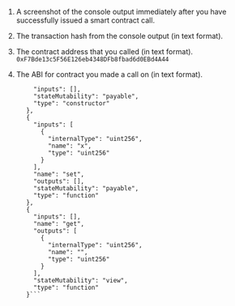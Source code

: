 1. A screenshot of the console output immediately after you have successfully issued a smart contract call.
2. The transaction hash from the console output (in text format).

3. The contract address that you called (in text format).
`0xF7Bde13c5F56E126eb4348DFb8fbad6d0EBd4A44`

4. The ABI for contract you made a call on (in text format).
```{
        "inputs": [],
        "stateMutability": "payable",
        "type": "constructor"
      },
      {
        "inputs": [
          {
            "internalType": "uint256",
            "name": "x",
            "type": "uint256"
          }
        ],
        "name": "set",
        "outputs": [],
        "stateMutability": "payable",
        "type": "function"
      },
      {
        "inputs": [],
        "name": "get",
        "outputs": [
          {
            "internalType": "uint256",
            "name": "",
            "type": "uint256"
          }
        ],
        "stateMutability": "view",
        "type": "function"
      }```